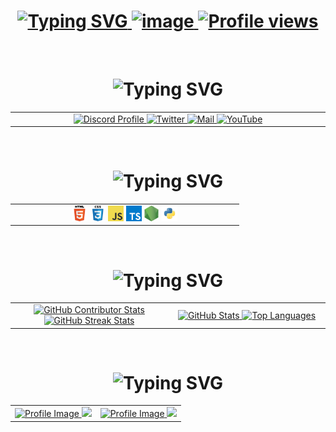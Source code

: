 <!DOCTYPE html>
<html lang="en">
<body>
    <h1 align="center">
        <a href="https://github.com/88JC/" target="_blank">
            <img src="https://readme-typing-svg.herokuapp.com?font=Pacifico&color=CA05C3&size=40&center=true&width=600&height=69&lines=Hi+there!;Welcome+To+My+Profile;" alt="Typing SVG">
            <img src="https://www.jecky.id/88JC.png/" alt="image" />
            <a href="https://github.com/88JC/" target="_blank">
                        <img src="https://komarev.com/ghpvc/?username=88JC&label=Profile%20views&style=flat-square" alt="Profile views"/>
                    </a>
        </a>
    </h1>
    <div align="center">
        <br>
        <table>
            <tr>
                <h1>
                    <img src="https://readme-typing-svg.herokuapp.com?font=Pacifico&pause=1000&color=F0FF32&background=69FF2000&center=true&vCenter=true&repeat=false&width=435&lines=Connect's+with+me" style="width: 600px; height: auto;" alt="Typing SVG">
                </h1>
                <td align="center" width="50%">
                    <a href="https://discord.com/users/169711695932030976" target="_blank">
                        <img height="25" src="https://cdn-icons-png.flaticon.com/128/5968/5968756.png" alt="Discord Profile">
                    </a>
                    <a href="https://x.com/88_shank" target="_blank">
                        <img height="25" src="https://cdn-icons-png.flaticon.com/128/733/733579.png" alt="Twitter">
                    </a>
                    <a href="mailto:chan@jecky.id" target="_blank">
                        <img height="25" src="https://cdn-icons-png.flaticon.com/128/732/732200.png" alt="Mail">
                    </a>
                    <a href="https://www.youtube.com/@chanjecky" target="_blank">
                        <img height="25" src="https://cdn-icons-png.flaticon.com/128/174/174883.png" alt="YouTube">
                    </a>
                </td>
            </tr>
        </table>
    </div>
    <div align="center">
        <br>
        <table>
            <tr>
                <h1>
                    <img src="https://readme-typing-svg.herokuapp.com?font=Pacifico&pause=1000&color=18CA1F&background=69FF2000&center=true&vCenter=true&repeat=false&width=435&lines=Skills's" style="width: 600px; height: auto;" alt="Typing SVG">
                </h1>
                <td align="center" width="50%">
                    <code><img height="25" src="https://raw.githubusercontent.com/github/explore/80688e429a7d4ef2fca1e82350fe8e3517d3494d/topics/html/html.png"></code>
                    <code><img height="25" src="https://raw.githubusercontent.com/github/explore/80688e429a7d4ef2fca1e82350fe8e3517d3494d/topics/css/css.png"></code>
                    <code><img height="25" src="https://raw.githubusercontent.com/github/explore/80688e429a7d4ef2fca1e82350fe8e3517d3494d/topics/javascript/javascript.png"></code>
                    <code><img height="25" src="https://raw.githubusercontent.com/github/explore/80688e429a7d4ef2fca1e82350fe8e3517d3494d/topics/typescript/typescript.png"></code>
                    <code><img height="25" src="https://raw.githubusercontent.com/github/explore/80688e429a7d4ef2fca1e82350fe8e3517d3494d/topics/nodejs/nodejs.png"></code>
                    <code><img height="25" src="https://raw.githubusercontent.com/github/explore/80688e429a7d4ef2fca1e82350fe8e3517d3494d/topics/python/python.png"></code>
                </td>
            </tr>
        </table>
    </div>
    <div align="center">
        <br>
        <table>
            <tr>
                <h1>
                    <img src="https://readme-typing-svg.herokuapp.com?font=Pacifico&pause=1000&color=FF0000&bg_color=202225&center=true&vCenter=true&repeat=false&width=435&lines=GitHub+Stats's" style="width: 600px; height: auto;" alt="Typing SVG">
                </h1>
                <td align="center" width="50%">
                    <a href="https://discord.com/users/169711695932030976" target="_blank">
                        <img width="100%" src="https://github-contributor-stats.vercel.app/api?username=88JC&limit=5&theme=dark&bg_color=202225&border_color=202225&hide_border=true&stroke=202225&combine_all_yearly_contributions=true" alt="GitHub Contributor Stats"/>
                    </a>
                    <a href="https://github.com/88JC" target="_blank">
                        <img width="100%" src="https://github-readme-streak-stats.herokuapp.com/?user=88JC&theme=dark&background=202225&border_color=202225&hide_border=true&stroke=202225" alt="GitHub Streak Stats"/>
                    </a>
                </td>
                <td align="center" width="50%">
                    <a href="https://github.com/88JC" target="_blank">
                        <img width="100%" src="https://readme-stats-plum-two.vercel.app/api?username=88JC&show_icons=true&include_all_commits=true&theme=dark&count_private=true&custom_title=Github%20Stats&bg_color=202225&border_color=202225&icon_color=58a6ff" alt="GitHub Stats"/>
                    </a>
                    <a href="https://github.com/88JC" target="_blank">
                        <img width="100%" src="https://readme-stats-plum-two.vercel.app/api/top-langs/?username=88JC&theme=dark&bg_color=202225&layout=compact&border_color=202225&langs_count=10" alt="Top Languages"/>
                    </a>
                </td>
            </tr>
        </table>
    </div>
    <div align="center">
        <br>
        <table>
            <tr>
                <h1>
                    <img src="https://readme-typing-svg.herokuapp.com?font=Pacifico&pause=1000&color=326EFF&bg_color=202225&center=true&vCenter=true&repeat=false&width=435&lines=Profile+Stats's" style="width: 600px; height: auto;" alt="Typing SVG">
                </h1>
                <td align="center" width="50%">
                    <a href="https://discord.com/users/169711695932030976" target="_blank">
                        <img width="100%" src="https://lanyard.kyrie25.me/api/169711695932030976?decoration=true&useDisplayName=false&animationDuration=2s&waveColor=202225&imgStyle=square&imgBorderRadius=16px&bg=202225" alt="Profile Image"/>
                    </a>
                    <a href="https://discord.com/invite/CDD223E3W3" target="_blank">
                        <img width="100%" src="https://api.weblutions.com/discord/invite/CDD223E3W3">
                    <a href="https://github.com/88JC" target="_blank">
                </td>
                <td align="center" width="50%">
                    <a href="https://discord.com/users/498969254842859521" target="_blank">
                        <img width="100%" src="https://lanyard.kyrie25.me/api/498969254842859521?decoration=true&useDisplayName=false&animationDuration=2s&waveColor=202225&imgStyle=square&imgBorderRadius=16px&bg=202225" alt="Profile Image"/>
                    </a>
                    <a href="https://discord.com/invite/JVhKwNGmKF" target="_blank">
                        <img width="100%" src="https://api.weblutions.com/discord/invite/JVhKwNGmKF">
                </td>
            </tr>
        </table>
    </div>
</body>
</html>
